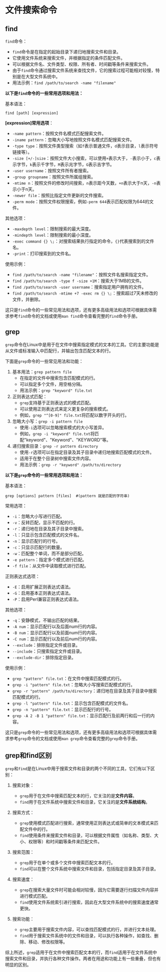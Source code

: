 # 文件搜索命令

## find

`find`命令：

- `find`命令是在指定的起始目录下递归地搜索文件和目录。
- 它使用文件系统来搜索文件，并根据指定的条件匹配文件。
- 可以根据文件名、文件类型、权限、所有者、时间戳等条件来搜索文件。
- 由于`find`命令通过搜索文件系统来查找文件，它的搜索过程可能相对较慢，特别是在大型文件系统中。
- 用法示例：`find /path/to/search -name "filename"`

**以下是`find`命令的一些常用选项和用法：**

基本语法：

```shell
find [path] [expression]
```

**[expression]常用选项**：

- `-name pattern`：按照文件名模式匹配搜索文件。
- `-iname pattern`：忽略大小写地按照文件名模式匹配搜索文件。
- `-type type`：按照文件类型搜索（如`f`表示普通文件，`d`表示目录，`l`表示符号链接等）。
- `-size [+/-]size`：按照文件大小搜索，可以使用`+`表示大于，`-`表示小于，`c`表示字节，`k`表示千字节，`M`表示兆字节，`G`表示吉字节。
- `-user username`：按照文件所有者搜索。
- `-group groupname`：按照文件所属组搜索。
- `-mtime n`：按照文件的修改时间搜索，`n`表示距今天数，`+n`表示大于n天，`-n`表示小于n天。
- `-newer file`：按照比指定文件更新的文件搜索。
- `-perm mode`：按照文件权限搜索，例如`-perm 644`表示匹配权限为644的文件。

其他选项：

- `-maxdepth level`：限制搜索的最大深度。
- `-mindepth level`：限制搜索的最小深度。
- `-exec command {} \;`：对搜索结果执行指定的命令，`{}`代表搜索到的文件名。
- `-print`：打印搜索到的文件名。

使用示例：

- `find /path/to/search -name "filename"`：按照文件名搜索指定文件。
- `find /path/to/search -type f -size +1M`：搜索大于1MB的文件。
- `find /path/to/search -user username`：搜索指定用户拥有的文件。
- `find /path/to/search -mtime +7 -exec rm {} \;`：搜索超过7天未修改的文件，并删除。

这只是`find`命令的一些常见用法和选项，还有更多高级用法和选项可根据具体需求参考`find`命令的文档或使用`man find`命令查看完整的`find`命令手册。

## grep

`grep`命令在Linux中是用于在文件中搜索指定模式的文本的工具。它的主要功能是从文件或标准输入中匹配行，并输出包含匹配文本的行。

下面是`grep`命令的一些常见用法和功能：

1. 基本用法：`grep pattern file`
   - 在指定的文件中搜索包含匹配模式的行。
   - 可以指定多个文件，用空格分隔。
   - 用法示例：`grep "keyword" file.txt`
2. 正则表达式匹配：
   - `grep`支持基于正则表达式的模式匹配。
   - 可以使用正则表达式来定义更复杂的搜索模式。
   - 例如，`grep "^[0-9]" file.txt`将匹配以数字开头的行。
3. 忽略大小写：`grep -i pattern file`
   - 使用`-i`选项可以忽略搜索模式的大小写差异。
   - 例如，`grep -i "keyword" file.txt`将匹配"keyword"、"Keyword"、"KEYWORD"等。
4. 递归搜索目录：`grep -r pattern directory`
   - 使用`-r`选项可以在指定目录及其子目录中递归地搜索匹配模式的文件。
   - 适用于在整个目录树中搜索文件内容。
   - 用法示例：`grep -r "keyword" /path/to/directory`

**以下是`grep`命令的一些常用选项和用法：**

基本语法：
```shell
grep [options] pattern [files]  #(pattern 就是匹配的字符串)
```

常用选项：
- `-i`：忽略大小写进行匹配。
- `-v`：反转匹配，显示不匹配的行。
- `-r`：递归地在目录及其子目录中搜索。
- `-l`：只显示包含匹配模式的文件名。
- `-n`：显示匹配行的行号。
- `-c`：只显示匹配行的数量。
- `-w`：匹配整个单词，而不是部分匹配。
- `-e pattern`：指定多个模式进行匹配。
- `-f file`：从文件中读取模式进行匹配。

正则表达式选项：
- `-E`：启用扩展正则表达式语法。
- `-G`：启用基本正则表达式语法。
- `-P`：启用Perl兼容正则表达式语法。

其他选项：
- `-q`：安静模式，不输出匹配的结果。
- `-A num`：显示匹配行以及后面num行的内容。
- `-B num`：显示匹配行以及前面num行的内容。
- `-C num`：显示匹配行以及前后num行的内容。
- `--exclude`：排除指定文件或目录。
- `--include`：只搜索指定文件或目录。
- `--exclude-dir`：排除指定目录。

使用示例：
- `grep "pattern" file.txt`：在文件中搜索匹配模式的行。
- `grep -i "pattern" file.txt`：忽略大小写搜索匹配模式的行。
- `grep -r "pattern" /path/to/directory`：递归地在目录及其子目录中搜索匹配模式的行。
- `grep -l "pattern" file.txt`：显示包含匹配模式的文件名。
- `grep -n "pattern" file.txt`：显示匹配行的行号。
- `grep -A 2 -B 1 "pattern" file.txt`：显示匹配行及前两行和后一行的内容。

这只是`grep`命令的一些常见用法和选项，还有更多高级用法和选项可根据具体需求参考`grep`命令的文档或使用`man grep`命令查看完整的`grep`命令手册。

## grep和find区别

`grep`和`find`是在Linux中用于搜索文件和目录的两个不同的工具，它们有以下区别：

1. 搜索对象：
   - `grep`用于在文件中搜索匹配文本的行，它关注的是**文件内容**。
   - `find`用于在文件系统中搜索文件和目录，它关注的是**文件系统结构**。

2. 搜索方式：
   - `grep`使用模式匹配进行搜索，通常使用正则表达式或简单的文本模式来匹配文件中的行。
   - `find`使用条件来搜索文件和目录，可以根据文件属性（如名称、类型、大小、权限等）和时间戳等条件来匹配文件。

3. 搜索范围：
   - `grep`用于在单个或多个文件中搜索匹配文本的行。
   - `find`可以在整个文件系统中搜索文件和目录，包括指定目录及其子目录。

4. 搜索速度：
   - `grep`在搜索大量文件时可能会相对较慢，因为它需要逐行扫描文件内容并进行模式匹配。
   - `find`使用文件系统索引进行搜索，因此在大型文件系统中的搜索速度通常更快。

5. 搜索功能：
   - `grep`主要用于搜索文件内容，可以查找匹配模式的行，并进行文本处理。
   - `find`用于搜索文件系统中的文件和目录，可以执行各种操作，如查找、删除、移动、修改权限等。

综上所述，`grep`适用于在文件中搜索匹配文本的行，而`find`适用于在文件系统中搜索文件和目录，并执行各种文件操作。两者在用途和功能上有一些重叠，但也有明显的区别。

